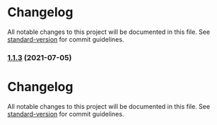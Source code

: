 # Changelog

All notable changes to this project will be documented in this file. See [standard-version](https://github.com/conventional-changelog/standard-version) for commit guidelines.

### [1.1.3](https://github.com/javiertelioz/clean-architecture/compare/v1.1.2...v1.1.3) (2021-07-05)

# Changelog

All notable changes to this project will be documented in this file. See [standard-version](https://github.com/conventional-changelog/standard-version) for commit guidelines.

